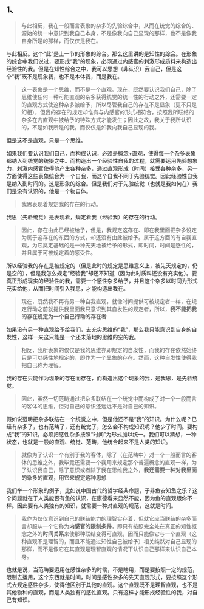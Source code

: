 <h2>1、</h2><blockquote>与此相反，我在一般而言表象的杂多的先验综合中，从而在统觉的综合的、源始的统一中意识到我自己本身，不是像我向自己显现的那样，也不是像我自身所是的那样，而仅仅是我在。</blockquote><p>与此相反。这个“此”是上一节的形象的综合。那么这里讲的是知性的综合。在形象的综合中我们说过，要形成“我”的现象，必须通过内感官的刺激形成质料来构造出经验性的我。但是在知性综合之中，我可以思想（非认识）我自己，但是这个“我”既不是现象我，也不是本体我，而是我在。</p><blockquote>这一表象是一个思维，而不是一个直观。现在，既然要认识我们自己，除了思维使任何一种可能直观的杂多获得统觉的统一性的行动之外，还需要一定的直观方式使这种杂多被给予，所以尽管我自己的存在不是显象（更不只是幻相），但我的存在的规定却惟有与内感官的形式相符合，按照我所联结的杂多在内直观中被给予的特殊方式才能发生；因此之故，我关于我所认识的，不是如我所是的我，而仅仅是如我向我自己显现的我。</blockquote><p>但是这不是直观，只是一个思维。</p><p>如果我们要认识我们自己，而构成认识，必须是概念+直观，使得每一个杂多表象都纳入到统觉的统摄之中。而构造出一个经验性自我的过程，就需要运用先验想象力，刺激内感官使得他产生各种杂多，通过直观形成（时间）接受各种杂多，另一方面使得这些表象统合为一个自我，而这个自我不同于先验统觉。因此经验性自我是纳入到时间的。这是形象的综合。但是我们对于先验统觉（也就是我如何在）我们是没有认识的，他是一个物自体。</p><blockquote>我思表现着规定我的存在的行动。</blockquote><p>我思（先验统觉）是表现着，规定着我（经验我）的存在的行动。</p><blockquote>因此，存在由此已经被给予，但是，我规定这存在、即在我里面把杂多设定为属于这存在的东西的方式，却还没有由此被给予。属于这方面的有自我直观，为它奠定基础的是一种先天地被给予的形式，即时间，时间是感性的，并且属于可被规定着的感受性。</blockquote><p>所以经验我的存在是被规定的（但是此时的规定是思维意义上，被先天规定的，仍是空的），但是我怎么规定“经验我”却还不知道（因为此时质料还没有充实他）。要真正形成现实的经验性的我，需要一个感性杂多给予，并且这个杂多以时间为形式充实给他，从而把时间引入我思，才能构造出我在。</p><blockquote>现在，既然我不再有另一种自我直观，就像时间提供可被规定者一样，在规定行动之前就提供我里面我只意识到其自发性的规定者，所以，<b>我不能把我的存在规定为一个自己行动的存在者</b></blockquote><p>如果没有另一种直观给予给我们，去充实思维的“我”，那么我只能意识到自身的自发性，这样一来这只能是一个还未落地的思维的空的我。</p><blockquote>相反，我所表象的仅仅是我的思维亦即规定的自发性，而我的存在依然始终只是可以感性地规定的，即作为一个显象的存在。然而，这种自发性使得我把自己称为理智。</blockquote><p>我的存在只能作为现象的存在而存在，而构造出这个现象的我，是我思，是先验统觉。</p><blockquote>因此，虽然一切范畴通过把杂多联结在一个统觉中而构成了对一个一般而言的客体的思维，但对自己的意识还远远不是对自己的知识。</blockquote><p>假如说范畴把杂多联结在一个统觉之中，但是他还不是“我”的知识。为什么呢？已经有杂多了，也有范畴了，还有统觉了，怎么会不构成知识呢？他少了时间。要构成“我”的知识，必须把感性杂多按照“时间”为形式加以统一。我们可以猜想，一种状态，也就是一般的直观、统觉、范畴，他统合起来不是人类的知识。</p><blockquote>就像为了认识一个有别于我的客体，除了（在范畴中）对一个一般而言的客体的思维之外，我毕竟还需要一个我用来规定那个普遍概念的直观一样，为了认识我自己，除了意识或者除了我在思维我之外，<b>我还需要一种对我里面的杂多的直观，用它来规定这种思想</b></blockquote><p>我们举一个形象的例子，比如说中国古代的哲学经典命题，子非鱼安知鱼之乐？这个问题就在于人类能否有鱼的认识，在康德看来显然不能，因为鱼的直观跟你不一样。因此要有人类独有的知识，就需要一种对直观的规范，这就是时间。</p><blockquote>我作为仅仅意识到自己的联结能力的理智实存着，但就它应当联结的杂多而言却服从一个它称为<b>内感官的限制条件</b>，即只有按照完全处在真正的知性概念之外的<b>时间关系</b>来使那种联结变得可直观，因而只能像它与一个直观（这种直观不是理智的，而且不能通过知性自己被给予）相关纯然对自己显现的那样，而不是像它在其直观是理智直观的情况下认识自己那样来认识自己本身。</blockquote><p>也就是说，当范畴要运用在感性杂多的时候，不是瞎用，而是要按照一定的规范，限制去运用，这个东西就是时间，时间是感性杂多的先天直观形式，要按照这个形式去规定感性杂多，使得他区别于其他的直观。这个直观既不是理智直观，也不是其他物种的直观，而是人类独有的感性直观。只有这样才能形成经验性的我，对自己有知识。</p><p></p>